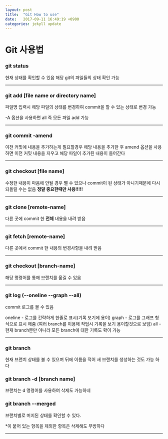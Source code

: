 ```yaml
---
layout: post
title:  "Git How to use"
date:   2017-09-11 16:49:19 +0900
categories: jekyll update
---
```


# Git 사용법

### git status

현재 상태를 확인할 수 있음 해당 git의 파일들의 상태 확인 가능

---

### git add [file name or directory name]
파일명 입력시 해당 파일의 상태를 변경하여 commit을 할 수 있는 상태로 변경 가능

-A 옵션을 사용하면 all 즉 모든 파일 add 가능

---

### git commit -amend
이전 커밋에 내용을 추가하는게 필요할경우 해당 내용을 추가한 후 amend 옵션을 사용하면 이전 커밋 내용을 지우고 해당 파일이 추가된 내용이 들어간다

---
### git checkout [file name]
수정한 내용이 마음에 안될 경우 뺄 수 있으나 commit이 된 상태가 아니기때문에 다시 되돌릴 수는 없음
**정말 중요한때만 사용!!!!!**

---

### git clone [remote-name]
다른 곳에 commit 한 **전체** 내용을 내려 받음

---

### git fetch [remote-name]

다른 곳에서 commit 한 내용의 변경사항을 내려 받음

---

### git checkout [branch-name]
해당 명령어를 통해 브랜치를 옮길 수 있음

---


### git log (--oneline --graph --all)
commit 로그를 볼 수 있음

oneline - 로그를 간략하게 한줄로 표시(기록 보기에 용이)
graph  - 로그를 그래프 형식으로 표시 해줌 (여러 branch를 이용해 작업시 기록을 보기 용이할것으로 보임)
all - 현재 branch뿐만 아니라 모든 branch에 대한 기록도 확이 가능

---

### git branch
현재 브랜치 상태를 볼 수 있으며 뒤에 이름을 적어 새 브랜치를 생성하는 것도 가능 하다

### git branch -d [branch name]
브랜치는 d 명령어를 사용하여 삭제도 가능하네

### git branch --merged
브랜치별로 머지된 상태를 확인할 수 있다.


*이 붙어 있는 항목을 제외한 항목은 삭제해도 무방하다

---
